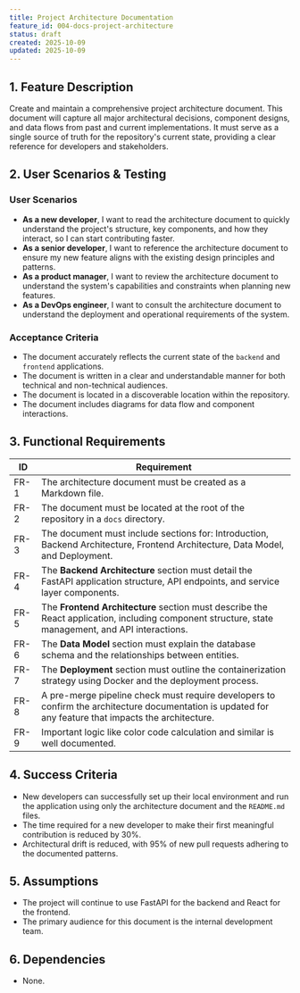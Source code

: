 ```yaml
---
title: Project Architecture Documentation
feature_id: 004-docs-project-architecture
status: draft
created: 2025-10-09
updated: 2025-10-09
---
```


## 1. Feature Description

Create and maintain a comprehensive project architecture document. This document will capture all major architectural decisions, component designs, and data flows from past and current implementations. It must serve as a single source of truth for the repository's current state, providing a clear reference for developers and stakeholders.

## 2. User Scenarios & Testing

### User Scenarios

- **As a new developer**, I want to read the architecture document to quickly understand the project's structure, key components, and how they interact, so I can start contributing faster.
- **As a senior developer**, I want to reference the architecture document to ensure my new feature aligns with the existing design principles and patterns.
- **As a product manager**, I want to review the architecture document to understand the system's capabilities and constraints when planning new features.
- **As a DevOps engineer**, I want to consult the architecture document to understand the deployment and operational requirements of the system.

### Acceptance Criteria

- The document accurately reflects the current state of the `backend` and `frontend` applications.
- The document is written in a clear and understandable manner for both technical and non-technical audiences.
- The document is located in a discoverable location within the repository.
- The document includes diagrams for data flow and component interactions.

## 3. Functional Requirements

| ID | Requirement |
|---|---|
| FR-1 | The architecture document must be created as a Markdown file. |
| FR-2 | The document must be located at the root of the repository in a `docs` directory. |
| FR-3 | The document must include sections for: Introduction, Backend Architecture, Frontend Architecture, Data Model, and Deployment. |
| FR-4 | The **Backend Architecture** section must detail the FastAPI application structure, API endpoints, and service layer components. |
| FR-5 | The **Frontend Architecture** section must describe the React application, including component structure, state management, and API interactions. |
| FR-6 | The **Data Model** section must explain the database schema and the relationships between entities. |
| FR-7 | The **Deployment** section must outline the containerization strategy using Docker and the deployment process. |
| FR-8 | A pre-merge pipeline check must require developers to confirm the architecture documentation is updated for any feature that impacts the architecture. |
| FR-9 | Important logic like color code calculation and similar is well documented. |

## 4. Success Criteria

- New developers can successfully set up their local environment and run the application using only the architecture document and the `README.md` files.
- The time required for a new developer to make their first meaningful contribution is reduced by 30%.
- Architectural drift is reduced, with 95% of new pull requests adhering to the documented patterns.

## 5. Assumptions

- The project will continue to use FastAPI for the backend and React for the frontend.
- The primary audience for this document is the internal development team.

## 6. Dependencies

- None.
